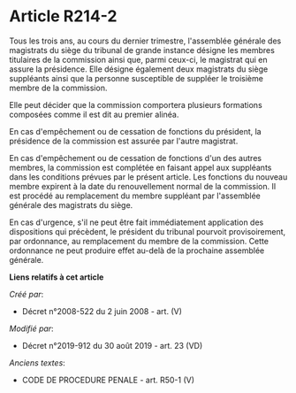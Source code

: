 # Article R214-2

Tous les trois ans, au cours du dernier trimestre, l'assemblée générale des magistrats du siège du tribunal de grande
instance désigne les membres titulaires de la commission ainsi que, parmi ceux-ci, le magistrat qui en assure la présidence.
Elle désigne également deux magistrats du siège suppléants ainsi que la personne susceptible de suppléer le troisième membre
de la commission.

Elle peut décider que la commission comportera plusieurs formations composées comme il est dit au premier alinéa.

En cas d'empêchement ou de cessation de fonctions du président, la présidence de la commission est assurée par l'autre
magistrat.

En cas d'empêchement ou de cessation de fonctions d'un des autres membres, la commission est complétée en faisant appel aux
suppléants dans les conditions prévues par le présent article. Les fonctions du nouveau membre expirent à la date du
renouvellement normal de la commission. Il est procédé au remplacement du membre suppléant par l'assemblée générale des
magistrats du siège.

En cas d'urgence, s'il ne peut être fait immédiatement application des dispositions qui précèdent, le président du tribunal
pourvoit provisoirement, par ordonnance, au remplacement du membre de la commission. Cette ordonnance ne peut produire effet
au-delà de la prochaine assemblée générale.

**Liens relatifs à cet article**

_Créé par_:

  - Décret n°2008-522 du 2 juin 2008 - art. (V)

_Modifié par_:

  - Décret n°2019-912 du 30 août 2019 - art. 23 (VD)

_Anciens textes_:

  - CODE DE PROCEDURE PENALE - art. R50-1 (V)
